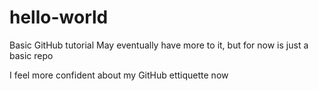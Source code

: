 # hello-world
Basic GitHub tutorial
May eventually have more to it, but for now is just a basic repo

I feel more confident about my GitHub ettiquette now
